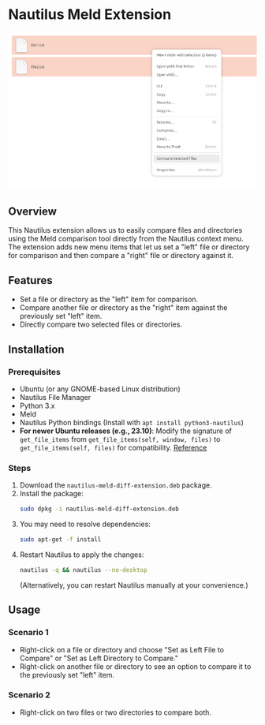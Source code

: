 # Nautilus Meld Extension

![Compare  two selected files](docs/media/select-two-files.png)

## Overview

This Nautilus extension allows us to easily compare files and directories using the Meld comparison tool directly from the Nautilus context menu. The extension adds new menu items that let us set a "left" file or directory for comparison and then compare a "right" file or directory against it.

## Features

- Set a file or directory as the "left" item for comparison.
- Compare another file or directory as the "right" item against the previously set "left" item.
- Directly compare two selected files or directories.

## Installation

### Prerequisites

- Ubuntu (or any GNOME-based Linux distribution)
- Nautilus File Manager
- Python 3.x
- Meld
- Nautilus Python bindings (Install with `apt install python3-nautilus`)
- **For newer Ubuntu releases (e.g., 23.10)**: Modify the signature of `get_file_items` from `get_file_items(self, window, files)` to `get_file_items(self, files)` for compatibility. [Reference](https://github.com/nextcloud/desktop/issues/5041)

### Steps

1. Download the `nautilus-meld-diff-extension.deb` package.
2. Install the package:
    ```bash
    sudo dpkg -i nautilus-meld-diff-extension.deb
    ```
3. You may need to resolve dependencies:
    ```bash
    sudo apt-get -f install
    ```
4. Restart Nautilus to apply the changes:
    ```bash
    nautilus -q && nautilus --no-desktop
    ```
   (Alternatively, you can restart Nautilus manually at your convenience.)

## Usage

### Scenario 1

- Right-click on a file or directory and choose "Set as Left File to Compare" or "Set as Left Directory to Compare."
- Right-click on another file or directory to see an option to compare it to the previously set "left" item.

### Scenario 2

- Right-click on two files or two directories to compare both.


